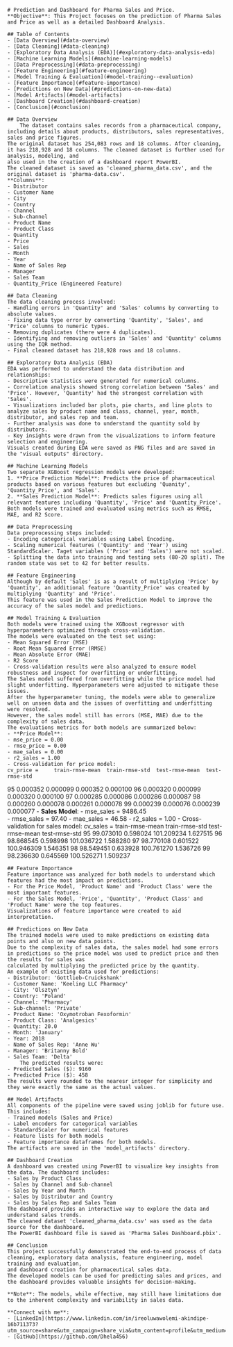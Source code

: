 
    # Prediction and Dashboard for Pharma Sales and Price.
    **Objective**: This Project focuses on the prediction of Pharma Sales and Price as well as a detailed Dashboard Analysis.

    ## Table of Contents
    - [Data Overview](#data-overview)
    - [Data Cleaning](#data-cleaning)
    - [Exploratory Data Analysis (EDA)](#exploratory-data-analysis-eda)
    - [Machine Learning Models](#machine-learning-models)
    - [Data Preprocessing](#data-preprocessing)
    - [Feature Engineering](#feature-engineering)
    - [Model Training & Evaluation](#model-training--evaluation)
    - [Feature Importance](#feature-importance)
    - [Predictions on New Data](#predictions-on-new-data)
    - [Model Artifacts](#model-artifacts)
    - [Dashboard Creation](#dashboard-creation)
    - [Conclusion](#conclusion)

    ## Data Overview
        The dataset contains sales records from a pharmaceutical company, including details about products, distributors, sales representatives, sales and price figures.
    The original dataset has 254,083 rows and 18 columns. After cleaning, it has 218,928 and 18 columns. The cleaned dataset is further used for analysis, modeling, and 
    also used in the creation of a dashboard report PowerBI.
    The cleaned dataset is saved as 'cleaned_pharma_data.csv', and the original dataset is 'pharma-data.csv'. 
    **Columns**:
    - Distributor
    - Customer Name
    - City
    - Country
    - Channel
    - Sub-channel
    - Product Name
    - Product Class
    - Quantity
    - Price
    - Sales
    - Month
    - Year
    - Name of Sales Rep
    - Manager
    - Sales Team
    - Quantity_Price (Engineered Feature)

    ## Data Cleaning
    The data cleaning process involved:
    - Handling errors in 'Quantity' and 'Sales' columns by converting to absolute values.
    - Fixing data type error by converting 'Quantity', 'Sales', and 'Price' columns to numeric types.
    - Removing duplicates (there were 4 duplicates).
    - Identifying and removing outliers in 'Sales' and 'Quantity' columns using the IQR method.
    - Final cleaned dataset has 218,928 rows and 18 columns.

    ## Exploratory Data Analysis (EDA)
    EDA was performed to understand the data distribution and relationships:
    - Descriptive statistics were generated for numerical columns.
    - Correlation analysis showed strong correlation between 'Sales' and 'Price'. However, 'Quantity' had the strongest correlation with 'Sales'.
    - Visualizations included bar plots, pie charts, and line plots to analyze sales by product name and class, channel, year, month, distributor, and sales rep and team.
    - Further analysis was done to understand the quantity sold by distributors.
    - Key insights were drawn from the visualizations to inform feature selection and engineering.
    Visuals created during EDA were saved as PNG files and are saved in the "visual outputs" directory.

    ## Machine Learning Models
    Two separate XGBoost regression models were developed:
    1. **Price Prediction Model**: Predicts the price of pharmaceutical products based on various features but excluding 'Quanity', 'Quantity_Price', and 'Sales'.
    2. **Sales Prediction Model**: Predicts sales figures using all relevant features including 'Quantity', 'Price' and 'Quantity_Price'.
    Both models were trained and evaluated using metrics such as RMSE, MAE, and R2 Score.

    ## Data Preprocessing
    Data preprocessing steps included:
    - Encoding categorical variables using Label Encoding.
    - Scaling numerical features ('Quantity' and 'Year') using StandardScaler. Taget variables ('Price' and 'Sales') were not scaled.
    - Splitting the data into training and testing sets (80-20 split). The random state was set to 42 for better results.

    ## Feature Engineering
    Although by default 'Sales' is as a result of multiplying 'Price' by 'Quantity', an additional feature 'Quantity_Price' was created by multiplying 'Quantity' and 'Price'.
    This feature was used in the Sales Prediction Model to improve the accuracy of the sales model and predictions.

    ## Model Training & Evaluation
    Both models were trained using the XGBoost regressor with hyperparameters optimized through cross-validation.
    The models were evaluated on the test set using:
    - Mean Squared Error (MSE)
    - Root Mean Squared Error (RMSE)
    - Mean Absolute Error (MAE)
    - R2 Score
    - Cross-validation results were also analyzed to ensure model robustness and inspect for overfitting or underfitting.
    The Sales model suffered from overfitting while the price model had slight underfitting. Hyperparameters were adjusted to mitigate these issues.
    After the hyperparameter tuning, the models were able to generalize well on unseen data and the issues of overfitting and underfitting were resolved.
    However, the sales model still has errors (MSE, MAE) due to the complexity of sales data.
    The evaluations metrics for both models are summarized below:
    - **Price Model**:
    - mse_price = 0.00
    - rmse_price = 0.00
    - mae_sales = 0.00
    - r2_sales = 1.00
    - Cross-validation for price model:
    cv_price =     train-rmse-mean  train-rmse-std  test-rmse-mean  test-rmse-std
95         0.000352        0.000099        0.000352       0.000100
96         0.000320        0.000099        0.000320       0.000100
97         0.000285        0.000086        0.000286       0.000087
98         0.000260        0.000078        0.000261       0.000078
99         0.000239        0.000076        0.000239       0.000077
    - **Sales Model**:
    - mse_sales = 9486.45   
    - rmse_sales = 97.40 
    - mae_sales = 46.58
    - r2_sales = 1.00
    - Cross-validation for sales model:
    cv_sales =     train-rmse-mean  train-rmse-std  test-rmse-mean  test-rmse-std
95        99.073010        0.598024      101.209234       1.627515
96        98.868545        0.598998      101.036722       1.588280
97        98.770108        0.601522      100.946309       1.546351
98        98.549451        0.633928      100.761270       1.536726
99        98.236630        0.645569      100.526271       1.509237

    ## Feature Importance
    Feature importance was analyzed for both models to understand which features had the most impact on predictions.
    - For the Price Model, 'Product Name' and 'Product Class' were the most important features.
    - For the Sales Model, 'Price', 'Quantity', 'Product Class' and 'Product Name' were the top features.
    Visualizations of feature importance were created to aid interpretation.

    ## Predictions on New Data
    The trained models were used to make predictions on existing data points and also on new data points. 
    Due to the complexity of sales data, the sales model had some errors in predictions so the price model was used to predict price and then the results for sales was 
    calculated by multiplying the predicted price by the quantity.
    An example of existing data used for predictions:
    - Distributor: 'Gottlieb-Cruickshank'
    - Customer Name: 'Keeling LLC Pharmacy'
    - City: 'Olsztyn'
    - Country: 'Poland'
    - Channel: 'Pharmacy'
    - Sub-channel: 'Private'
    - Product Name: 'Oxymotroban Fexoformin'
    - Product Class: 'Analgesics'
    - Quantity: 20.0
    - Month: 'January'
    - Year: 2018
    - Name of Sales Rep: 'Anne Wu'
    - Manager: 'Britanny Bold'
    - Sales Team: 'Delta'
        The predicted results were:
    - Predicted Sales ($): 9160
    - Predicted Price ($): 458
    The results were rounded to the nearesr integer for simplicity and they were exactly the same as the actual values.

    ## Model Artifacts
    All components of the pipeline were saved using joblib for future use. This includes:
    - Trained models (Sales and Price)
    - Label encoders for categorical variables
    - StandardScaler for numerical features
    - Feature lists for both models
    - Feature importance dataframes for both models.
    The artifacts are saved in the 'model_artifacts' directory.

    ## Dashboard Creation
    A dashboard was created using PowerBI to visualize key insights from the data. The dashboard includes:
    - Sales by Product Class
    - Sales by Channel and Sub-channel
    - Sales by Year and Month
    - Sales by Distributor and Country
    - Sales by Sales Rep and Sales Team
    The dashboard provides an interactive way to explore the data and understand sales trends.
    The cleaned dataset 'cleaned_pharma_data.csv' was used as the data source for the dashboard.
    The PowerBI dashboard file is saved as 'Pharma Sales Dashboard.pbix'.

    ## Conclusion
    This project successfully demonstrated the end-to-end process of data cleaning, exploratory data analysis, feature engineering, model training and evaluation, 
    and dashboard creation for pharmaceutical sales data. 
    The developed models can be used for predicting sales and prices, and the dashboard provides valuable insights for decision-making.

    **Note**: The models, while effective, may still have limitations due to the inherent complexity and variability in sales data.

    **Connect with me**:
    - [LinkedIn](https://www.linkedin.com/in/ireoluwawolemi-akindipe-16b711373?utm_source=share&utm_campaign=share_via&utm_content=profile&utm_medium=android_app)
    - [GitHub](https://github.com/Dhela456)

